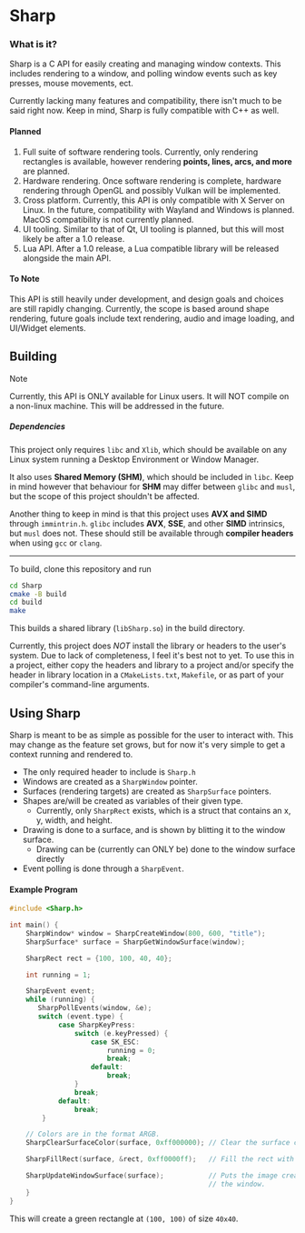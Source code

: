 # Sharp

### What is it?

Sharp is a C API for easily creating and managing window contexts. This includes rendering to a window, and polling window events such as key presses, mouse movements, ect.

Currently lacking many features and compatibility, there isn't much to be said right now. Keep in mind, Sharp is fully compatible with C++ as well.

#### Planned

1. Full suite of software rendering tools. Currently, only rendering rectangles is available, however rendering **points, lines, arcs, and more** are planned.
2. Hardware rendering. Once software rendering is complete, hardware rendering through OpenGL and possibly Vulkan will be implemented.
3. Cross platform. Currently, this API is only compatible with X Server on Linux. In the future, compatibility with Wayland and Windows is planned. MacOS compatibility is not currently planned.
4. UI tooling. Similar to that of Qt, UI tooling is planned, but this will most likely be after a 1.0 release.
5. Lua API. After a 1.0 release, a Lua compatible library will be released alongside the main API.

#### To Note

This API is still heavily under development, and design goals and choices are still rapidly changing. Currently, the scope is based around shape rendering, future goals include text rendering, audio and image loading, and UI/Widget elements.

## Building

> [!NOTE]
> Currently, this API is ONLY available for Linux users. It will NOT compile on a non-linux machine. This will be addressed in the future.

##### Dependencies

This project only requires `libc` and `Xlib`, which should be available on any Linux system running a Desktop Environment or Window Manager.

It also uses **Shared Memory (SHM)**, which should be included in `libc`.
Keep in mind however that behaviour for **SHM** may differ between `glibc` and `musl`, but the scope of this project shouldn't be affected.

Another thing to keep in mind is that this project uses **AVX and SIMD** through `immintrin.h`. `glibc` includes **AVX**, **SSE**, and other **SIMD** intrinsics, but `musl` does not.
These should still be available through **compiler headers** when using `gcc` or `clang`.

---

To build, clone this repository and run

```bash
cd Sharp
cmake -B build
cd build
make
```

This builds a shared library (`libSharp.so`) in the build directory.

Currently, this project does _NOT_ install the library or headers to the user's system. Due to lack of completeness, I feel it's best not to yet. To use this in a project, either copy the headers and library to a project and/or specify the header in library location in a `CMakeLists.txt`, `Makefile`, or as part of your compiler's command-line arguments.

## Using Sharp

Sharp is meant to be as simple as possible for the user to interact with. This may change as the feature set grows, but for now it's very simple to get a context running and rendered to.

- The only required header to include is `Sharp.h`
- Windows are created as a `SharpWindow` pointer.
- Surfaces (rendering targets) are created as `SharpSurface` pointers.
- Shapes are/will be created as variables of their given type.
  - Currently, only `SharpRect` exists, which is a struct that contains an x, y, width, and height.
- Drawing is done to a surface, and is shown by blitting it to the window surface.
  - Drawing can be (currently can ONLY be) done to the window surface directly
- Event polling is done through a `SharpEvent`.

#### Example Program

```C
#include <Sharp.h>

int main() {
    SharpWindow* window = SharpCreateWindow(800, 600, "title");
    SharpSurface* surface = SharpGetWindowSurface(window);

    SharpRect rect = {100, 100, 40, 40};

    int running = 1;

    SharpEvent event;
    while (running) {
       SharpPollEvents(window, &e);
       switch (event.type) {
            case SharpKeyPress:
                switch (e.keyPressed) {
                    case SK_ESC:
                        running = 0;
                        break;
                    default:
                        break;
                }
                break;
            default:
                break;
        }

    // Colors are in the format ARGB.
    SharpClearSurfaceColor(surface, 0xff000000); // Clear the surface color to Black.

    SharpFillRect(surface, &rect, 0xff0000ff);   // Fill the rect with Green.

    SharpUpdateWindowSurface(surface);           // Puts the image created on the surface to
                                                 // the window.
    }
}
```

This will create a green rectangle at `(100, 100)` of size `40x40`.
